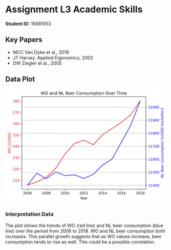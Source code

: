 # Assignment L3 Academic Skills

**Student ID:** 15681653

## Key Papers
- MCC Van Dyke et al., 2019
- JT Harvey, Applied Ergonomics, 2002
- DW Ziegler et al., 2005

## Data Plot
![Correlation between WO and Beer Consumption](correlation_plot.png)

### Interpretation Data
The plot shows the trends of WO (red line) and NL beer consumption (blue line) over the period from 2006 to 2018. WO and NL beer consumption both increases. This parallel growth suggests that as WO values increase, beer consumption tends to rise as well. This could be a possible correlation.
